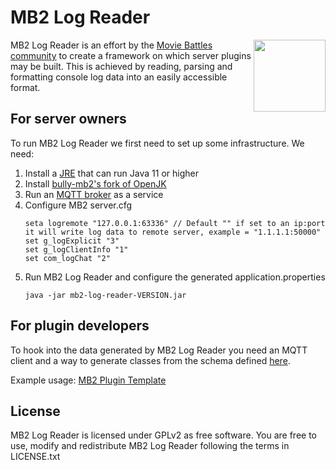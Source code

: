 # MB2 Log Reader
<img align="right" width="115" height="115" src="https://user-images.githubusercontent.com/86576295/167314810-c9b6a021-6a41-463f-b35f-6ac3b825be7a.png"></img>
MB2 Log Reader is an effort by the [Movie Battles community](https://community.moviebattles.org/) to create a framework on which server plugins may be built. This is achieved by reading, parsing and formatting console log data into an easily accessible format.

## For server owners
To run MB2 Log Reader we first need to set up some infrastructure. We need:
1. Install a [JRE](https://java.com/en/download/manual.jsp) that can run Java 11 or higher
2. Install [bully-mb2's fork of OpenJK](https://github.com/bully-mb2/mb2-log-reader-openjk/releases)
3. Run an [MQTT broker](https://mosquitto.org/download/) as a service
4. Configure MB2 server.cfg
    ```
    seta logremote "127.0.0.1:63336" // Default "" if set to an ip:port it will write log data to remote server, example = "1.1.1.1:50000"
    set g_logExplicit "3"
    set g_logClientInfo "1"
    set com_logChat "2"
    ```
5. Run MB2 Log Reader and configure the generated application.properties
    ```
    java -jar mb2-log-reader-VERSION.jar
    ```

## For plugin developers
To hook into the data generated by MB2 Log Reader you need an MQTT client and a way to generate classes from the schema defined [here](https://github.com/bully-mb2/mb2-log-reader-schema).

Example usage: [MB2 Plugin Template](https://github.com/bully-mb2/mb2-plugin-template)

## License
MB2 Log Reader is licensed under GPLv2 as free software. You are free to use, modify and redistribute MB2 Log Reader following the terms in LICENSE.txt
